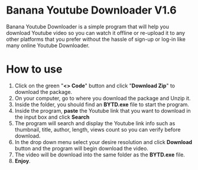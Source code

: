 # Banana Youtube Downloader V1.6

Banana Youtube Downloader is a simple program that will help you download Youtube video so you can watch it offline or re-upload it to any other platforms that you prefer without the hassle of sign-up or log-in like many online Youtube Downloader.


# How to use

1. Click on the green "**<> Code**" button and click "**Download Zip**" to download the package.
2. On your computer, go to where you download the package and Unzip it.
3. Inside the folder, you should find an **BYTD.exe** file to start the program.
4. Inside the program, **paste** the Youtube link that you want to download in the input box and click **Search**
5. The program will search and display the Youtube link info such as thumbnail, title, author, length, views count so you can verify before download.
6. In the drop down menu select your desire resolution and click **Download** button and the program will begin download the video.
7. The video will be download into the same folder as the **BYTD.exe** file.
8. **Enjoy**.
